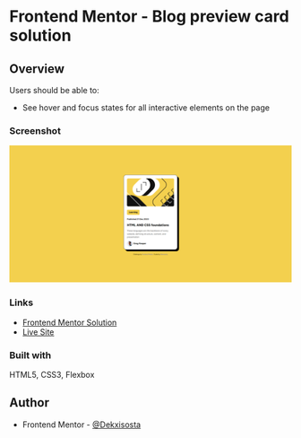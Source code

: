 # Frontend Mentor - Blog preview card solution

## Overview
Users should be able to:
- See hover and focus states for all interactive elements on the page

### Screenshot
![](./final-output.png)

### Links
- [Frontend Mentor Solution](https://www.frontendmentor.io/solutions/blog-preview-card-using-html5-css3-and-flexbox-dQL1tCSihA)
- [Live Site](https://dekxisosta.github.io/blog-preview-card-challenge/)

### Built with
HTML5, CSS3, Flexbox

## Author
- Frontend Mentor - [@Dekxisosta](https://www.frontendmentor.io/profile/Dekxisosta)
